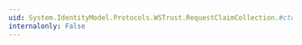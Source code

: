 ```yaml
---
uid: System.IdentityModel.Protocols.WSTrust.RequestClaimCollection.#ctor
internalonly: False
---
```

